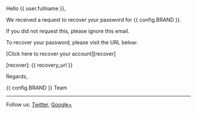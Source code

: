 Hello {{ user.fullname }},

We received a request to recover your password for {{ config.BRAND }}.

If you did not request this, please ignore this email.

To recover your password, please visit the URL below:

[Click here to recover your account][recover]

[recover]: {{ recovery_url }}

Regards,

{{ config.BRAND }} Team

***
Follow us: [Twitter](http://twitter.com/pybossa), [Google+](https://plus.google.com/115359083217638640334/posts)
